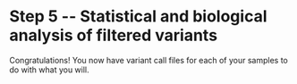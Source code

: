 # Step 5 -- Statistical and biological analysis of filtered variants

Congratulations! You now have variant call files for each of your samples to do with what you will.
